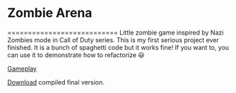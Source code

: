 # Zombie Arena
===========================
Little zombie game inspired by Nazi Zombies mode in Call of Duty series. This is my first serious project ever finished. It is a bunch of spaghetti code but it works fine! If you want to, you can use it to demonstrate how to refactorize :smiley:

[Gameplay](https://www.youtube.com/watch?v=CcOu2_fUYzo)

[Download](https://drive.google.com/open?id=0B5Xiye5kjr-TdEx1MmtmNElEZWM) compiled final version.
